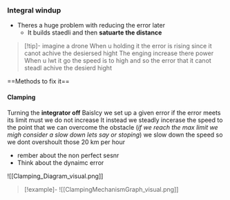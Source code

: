 ### Integral windup
- Theres a huge problem with reducing the error later 
	-  It builds staedli and then **satuarte the distance**
>[!tip]- imagine a drone
>When u holding it the error is rising since it canot achive the desiersed hight 
>The enging increase there power 
>When u lwt it go the speed is to high and so the error that it canot steadl achive the desierd hight 


==Methods to fix it==



#### Clamping 

Turning the **integrator off**
Baislcy we set up a given error 
if the error meets its limit 
must we do not increase It 
instead we steadly incerase the speed to the point that we can overcome the obstacle (*if we reach the max limit we migh consider a slow down lets say or stoping*) we slow down the speed so we dont overshoult those 20 km per hour
- rember about the non perfect sesnr 
- Think about the dynaimc error 

![[Clamping_Diagram_visual.png]]







>[!example]-
>![[ClampingMechanismGraph_visual.png]]

